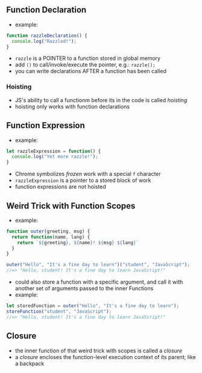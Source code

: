 ## Function Declaration
- example:
```js
function razzleDeclaration() {
  console.log("Razzled!"); 
}
```

- `razzle` is a POINTER to a function stored in global memory
- add `()` to call/invoke/execute the pointer, e.g.: `razzle();`
- you can write declarations AFTER a function has been called

### Hoisting
- JS's ability to call a functionm before its in the code is called *hoisting*
- hoisting only works with function declarations


## Function Expression
- example:
```js 
let razzleExpression = function() {
  console.log("Yet more razzle!");
}
```

- Chrome symbolizes *frozen* work with a special `f` character
- `razzleExpression` is a pointer to a stored block of work
- function expressions are not hoisted


## Weird Trick with Function Scopes
- example:
```js 
function outer(greeting, msg) {
  return function(name, lang) {
    return `${greeting}, ${name}! ${msg} ${lang}`
  }
}

outer("Hello", "It's a fine day to learn")("student", "JavaScript");
//=> "Hello, student! It's a fine day to learn JavaScript!"
```

- could also store a function with a specific argument, and call it with another set of arguments passed to the inner Functions
- example:
```js 
let storedFunction = outer("Hello", "It's a fine day to learn");
storeFunction("student", "JavaScript");
//=> "Hello, student! It's a fine day to learn JavaScript!"
```

## Closure
- the inner function of that weird trick with scopes is called a *closure*
- a *closure* encloses the function-level execution context of its parent; like a backpack